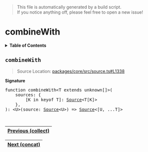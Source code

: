 > This file is automatically generated by a build script.<br>If you notice anything off, please feel free to open a new issue!

# combineWith

<details><summary><b>Table of Contents</b></summary><br>

1. [<code>combineWith</code>](#combineWith)</details>

## <a name="combineWith"></a><code>combineWith</code>

> Source Location: [packages\/core\/src\/source.ts#L1338](..\/..\/packages\/core\/src\/source.ts#L1338)

<b>Signature</b>

<pre>function combineWith&lt;T extends unknown[]&gt;(<br>    sources: {<br>        [K in keyof T]: <a href="../03-api-source/00-Source.md#Source-Interface">Source</a>&lt;T[K]&gt;<br>    },<br>): &lt;U&gt;(source: <a href="../03-api-source/00-Source.md#Source-Interface">Source</a>&lt;U&gt;) =&gt; <a href="../03-api-source/00-Source.md#Source-Interface">Source</a>&lt;[U, ...T]&gt;</pre><br>

| [Previous \(collect\)](006-collect.md#readme) |
| --- |

<div align="right">

| [Next \(concat\)](008-concat.md#readme) |
| --- |
</div>
